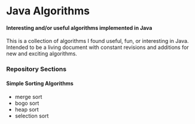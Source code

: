 # Java Algorithms

#### Interesting and/or useful algorithms implemented in Java

This is a collection of algorithms I found useful, fun, or interesting in Java. Intended to be a living document with constant revisions and additions for new and exciting algorithms.


### Repository Sections
#### Simple Sorting Algorithms
* merge sort
* bogo sort
* heap sort
* selection sort
